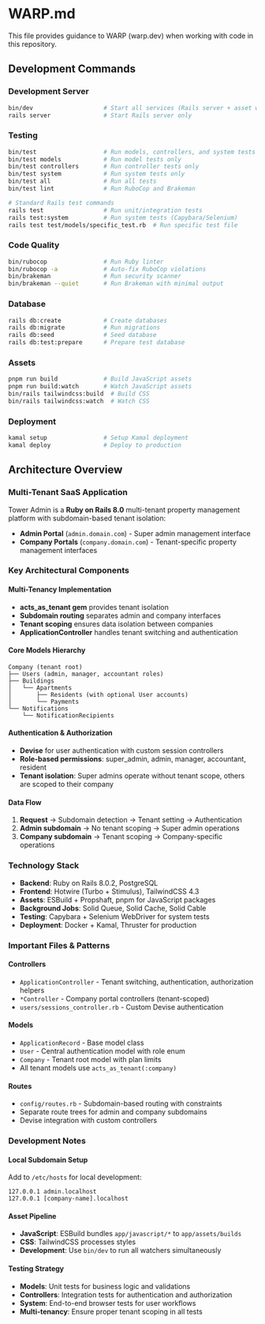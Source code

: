 # WARP.md

This file provides guidance to WARP (warp.dev) when working with code in this repository.

## Development Commands

### Development Server
```bash
bin/dev                    # Start all services (Rails server + asset watchers)
rails server               # Start Rails server only
```

### Testing
```bash
bin/test                   # Run models, controllers, and system tests
bin/test models            # Run model tests only
bin/test controllers       # Run controller tests only
bin/test system            # Run system tests only
bin/test all               # Run all tests
bin/test lint              # Run RuboCop and Brakeman

# Standard Rails test commands
rails test                 # Run unit/integration tests
rails test:system          # Run system tests (Capybara/Selenium)
rails test test/models/specific_test.rb  # Run specific test file
```

### Code Quality
```bash
bin/rubocop                # Run Ruby linter
bin/rubocop -a             # Auto-fix RuboCop violations
bin/brakeman               # Run security scanner
bin/brakeman --quiet       # Run Brakeman with minimal output
```

### Database
```bash
rails db:create            # Create databases
rails db:migrate           # Run migrations
rails db:seed              # Seed database
rails db:test:prepare      # Prepare test database
```

### Assets
```bash
pnpm run build             # Build JavaScript assets
pnpm run build:watch       # Watch JavaScript assets
bin/rails tailwindcss:build  # Build CSS
bin/rails tailwindcss:watch  # Watch CSS
```

### Deployment
```bash
kamal setup                # Setup Kamal deployment
kamal deploy               # Deploy to production
```

## Architecture Overview

### Multi-Tenant SaaS Application
Tower Admin is a **Ruby on Rails 8.0** multi-tenant property management platform with subdomain-based tenant isolation:

- **Admin Portal** (`admin.domain.com`) - Super admin management interface
- **Company Portals** (`company.domain.com`) - Tenant-specific property management interfaces

### Key Architectural Components

#### Multi-Tenancy Implementation
- **acts_as_tenant gem** provides tenant isolation
- **Subdomain routing** separates admin and company interfaces
- **Tenant scoping** ensures data isolation between companies
- **ApplicationController** handles tenant switching and authentication

#### Core Models Hierarchy
```
Company (tenant root)
├── Users (admin, manager, accountant roles)
├── Buildings
│   └── Apartments
│       ├── Residents (with optional User accounts)
│       └── Payments
└── Notifications
    └── NotificationRecipients
```

#### Authentication & Authorization
- **Devise** for user authentication with custom session controllers
- **Role-based permissions**: super_admin, admin, manager, accountant, resident
- **Tenant isolation**: Super admins operate without tenant scope, others are scoped to their company

#### Data Flow
1. **Request** → Subdomain detection → Tenant setting → Authentication
2. **Admin subdomain** → No tenant scoping → Super admin operations
3. **Company subdomain** → Tenant scoping → Company-specific operations

### Technology Stack
- **Backend**: Ruby on Rails 8.0.2, PostgreSQL
- **Frontend**: Hotwire (Turbo + Stimulus), TailwindCSS 4.3
- **Assets**: ESBuild + Propshaft, pnpm for JavaScript packages
- **Background Jobs**: Solid Queue, Solid Cache, Solid Cable
- **Testing**: Capybara + Selenium WebDriver for system tests
- **Deployment**: Docker + Kamal, Thruster for production

### Important Files & Patterns

#### Controllers
- `ApplicationController` - Tenant switching, authentication, authorization helpers
- `*Controller` - Company portal controllers (tenant-scoped)
- `users/sessions_controller.rb` - Custom Devise authentication

#### Models
- `ApplicationRecord` - Base model class
- `User` - Central authentication model with role enum
- `Company` - Tenant root model with plan limits
- All tenant models use `acts_as_tenant(:company)`

#### Routes
- `config/routes.rb` - Subdomain-based routing with constraints
- Separate route trees for admin and company subdomains
- Devise integration with custom controllers

### Development Notes

#### Local Subdomain Setup
Add to `/etc/hosts` for local development:
```
127.0.0.1 admin.localhost
127.0.0.1 [company-name].localhost
```

#### Asset Pipeline
- **JavaScript**: ESBuild bundles `app/javascript/*` to `app/assets/builds`
- **CSS**: TailwindCSS processes styles
- **Development**: Use `bin/dev` to run all watchers simultaneously

#### Testing Strategy
- **Models**: Unit tests for business logic and validations
- **Controllers**: Integration tests for authentication and authorization
- **System**: End-to-end browser tests for user workflows
- **Multi-tenancy**: Ensure proper tenant scoping in all tests